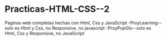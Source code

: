 # Practicas-HTML-CSS--2
Paginas web completas hechas con Html, Css y JavaScript
-ProyLearning--solo es Html y Css, no Responsive, no javascript
-ProyPopGlo--solo es Html, Css y Responsive, no JavaScript
